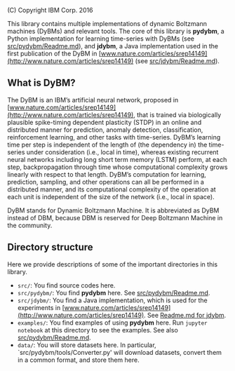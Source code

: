 (C) Copyright IBM Corp. 2016

This library contains multiple implementations of dynamic Boltzmann machines (DyBMs) and relevant tools.  The core of this library is __pydybm__, a Python implementation for learning time-series with DyBMs (see [src/pydybm/Readme.md](src/pydybm/Readme.md)), and __jdybm__, a Java implementation used in the first publication of the DyBM in  [www.nature.com/articles/srep14149](http://www.nature.com/articles/srep14149) (see [src/jdybm/Readme.md](src/jdybm/Readme.md)).

## What is DyBM?

The DyBM is an IBM’s artificial neural network, proposed in [www.nature.com/articles/srep14149](http://www.nature.com/articles/srep14149), that is trained via biologically plausible spike-timing dependent plasticity (STDP) in an online and distributed manner for prediction, anomaly detection, classification, reinforcement learning, and other tasks with time-series.  DyBM’s learning time per step is independent of the length of (the dependency in) the time-series under consideration (i.e., local in time), whereas existing recurrent neural networks including long short term memory (LSTM) perform, at each step, backpropagation through time whose computational complexity grows linearly with respect to that length.  DyBM’s computation for learning, prediction, sampling, and other operations can all be performed in a distributed manner, and its computational complexity of the operation at each unit is independent of the size of the network (i.e., local in space). 

DyBM stands for Dynamic Boltzmann Machine.  It is abbreviated as DyBM instead of DBM, because DBM is reserved for Deep Boltzmann Machine in the community.

## Directory structure

Here we provide descriptions of some of the important directories in this library.

- `src/`: You find source codes here.
 - `src/pydybm/`: You find __pydybm__ here.  See [src/pydybm/Readme.md](src/pydybm/Readme.md).
 - `src/jdybm/`: You find a Java implementation, which is used for the experiments in [www.nature.com/articles/srep14149](http://www.nature.com/articles/srep14149).  See [Readme.md for jdybm](src/jdybm/Readme.md).
- `examples/`: You find examples of using __pydybm__ here.  Run `jupyter notebook` at this directory to see the examples.  See also [src/pydybm/Readme.md](src/pydybm/Readme.md).
- `data/`: You will store datasets here.  In particular, `src/pydybm/tools/Converter.py' will download datasets, convert them in a common format, and store them here.

